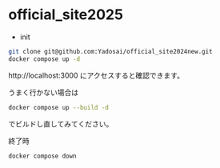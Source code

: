 # official_site2025
- init

```sh
git clone git@github.com:Yadosai/official_site2024new.git
docker compose up -d
```
http://localhost:3000
にアクセスすると確認できます。

うまく行かない場合は

```sh
docker compose up --build -d

```
でビルドし直してみてください。

終了時
```sh
docker compose down
```

